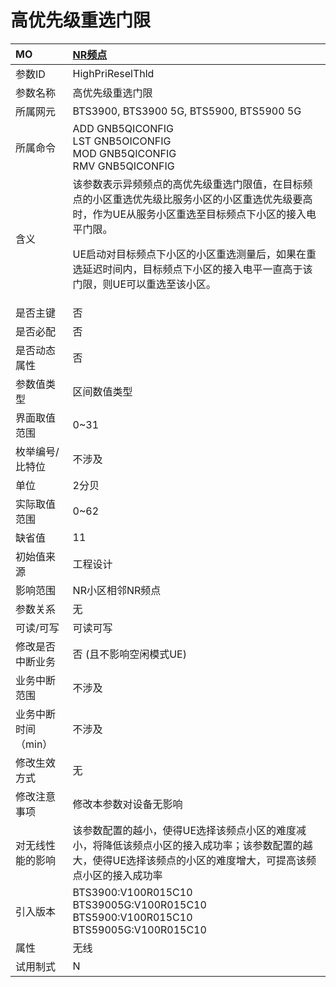 # 高优先级重选门限<table><thread><tr><th align = "left">MO</th><th align = "left"><a href = "index.html#高优先级重选门限-7">NR频点</a></td></tr></thread><tbody><tr><td>参数ID</td><td>HighPriReselThld</td></tr><tr><td>参数名称</td><td>高优先级重选门限</td></tr><tr><td>所属网元</td><td>BTS3900, BTS3900 5G, BTS5900, BTS5900 5G</td></tr><tr><td>所属命令</td><td>ADD GNB5QICONFIG<br>LST GNB5OICONFIG<br>MOD GNB5QICONFIG<br>RMV GNB5QICONFIG</td></tr><tr><td>含义</td><td>该参数表示异频频点的高优先级重选门限值，在目标频点的小区重选优先级比服务小区的小区重选优先级要高时，作为UE从服务小区重选至目标频点下小区的接入电平门限。

UE启动对目标频点下小区的小区重选测量后，如果在重选延迟时间内，目标频点下小区的接入电平一直高于该门限，则UE可以重选至该小区。</td></tr><tr><td>是否主键</td><td>否</td></tr><tr><td>是否必配</td><td>否</td></tr><tr><td>是否动态属性</td><td>否</td></tr><tr><td>参数值类型</td><td>区间数值类型</td></tr><tr><td>界面取值范围</td><td>0~31</td></tr><tr><td>枚举编号/比特位</td><td>不涉及</td></tr><tr><td>单位</td><td>2分贝</td></tr><tr><td>实际取值范围</td><td>0~62</td></tr><tr><td>缺省值</td><td>11</td></tr><tr><td>初始值来源</td><td>工程设计</td></tr><tr><td>影响范围</td><td>NR小区相邻NR频点</td></tr><tr><td>参数关系</td><td>无</td></tr><tr><td>可读/可写</td><td>可读可写</td></tr><tr><td>修改是否中断业务</td><td>否 (且不影响空闲模式UE)</td></tr><tr><td>业务中断范围</td><td>不涉及</td></tr><tr><td>业务中断时间（min）</td><td>不涉及</td></tr><tr><td>修改生效方式</td><td>无</td></tr><tr><td>修改注意事项</td><td>修改本参数对设备无影响</td></tr><tr><td>对无线性能的影响</td><td>该参数配置的越小，使得UE选择该频点小区的难度减小，将降低该频点小区的接入成功率；该参数配置的越大，使得UE选择该频点的小区的难度增大，可提高该频点小区的接入成功率</td></tr><tr><td>引入版本</td><td>BTS3900:V100R015C10<br>BTS39005G:V100R015C10<br>BTS5900:V100R015C10<br>BTS59005G:V100R015C10</td></tr><tr><td>属性</td><td>无线</td></tr><tr><td>试用制式</td><td>N</td></tr></tbody></table>